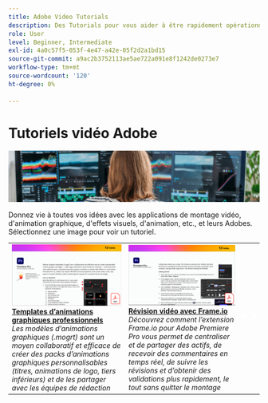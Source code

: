```yaml
---
title: Adobe Video Tutorials
description: Des Tutorials pour vous aider à être rapidement opérationnel sur les produits Adobe DVA
role: User
level: Beginner, Intermediate
exl-id: 4a0c57f5-053f-4e47-a42e-05f2d2a1bd15
source-git-commit: a9ac2b3752113ae5ae722a091e8f1242de0273e7
workflow-type: tm+mt
source-wordcount: '120'
ht-degree: 0%

---
```


# Tutoriels vidéo Adobe

![Image de héros Creative Cloud](../assets/CCEbanner-DVA.png)

Donnez vie à toutes vos idées avec les applications de montage vidéo, d&#39;animation graphique, d&#39;effets visuels, d&#39;animation, etc., et leurs Adobes. Sélectionnez une image pour voir un tutoriel.

<table>
<tr>
 <td>
   <a href="motion-graphics-templates.md">
      <img alt="Templates d’animations graphiques professionnels" src="assets/MORGTs.png" />
   </a>
    <div>
   <a href="motion-graphics-templates.md"><strong>Templates d’animations graphiques professionnels</strong></a>
    </div>
    <em>Les modèles d’animations graphiques (.mogrt) sont un moyen collaboratif et efficace de créer des packs d’animations graphiques personnalisables (titres, animations de logo, tiers inférieurs) et de les partager avec les équipes de rédaction</em>
    <br>
  </td>
  <td>
   <a href="video-review-frame-io.md">
      <img alt="Révision vidéo avec Frame-io" src="assets/Videoreviewwithframe.png" />
   </a>
    <div>
   <a href="video-review-frame-io.md"><strong>Révision vidéo avec Frame.io</strong></a>
    </div>
    <em>Découvrez comment l’extension Frame.io pour Adobe Premiere Pro vous permet de centraliser et de partager des actifs, de recevoir des commentaires en temps réel, de suivre les révisions et d’obtenir des validations plus rapidement, le tout sans quitter le montage</em>
    <br>
  </td>
  <td>
    <img alt="Espaceur" src="../assets/acrobat_PDF_whitespacer_96.png" />
    <div>
    <br>
  </td>
  <td>
    <img alt="Espaceur" src="../assets/acrobat_PDF_whitespacer_96.png" />
    <div>
    <br>
  </td>
</tr>
</table>
